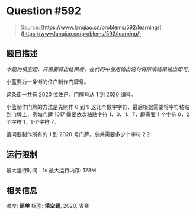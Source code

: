 # Question #592

> Source: [https://www.lanqiao.cn/problems/592/learning/](https://www.lanqiao.cn/problems/592/learning/)

## 题目描述

*本题为填空题，只需要算出结果后，在代码中使用输出语句将所填结果输出即可。*

小蓝要为一条街的住户制作门牌号。

这条街一共有 2020 位住户，门牌号从 1 到 2020 编号。

小蓝制作门牌的方法是先制作 0 到 9 这几个数字字符，最后根据需要将字符粘贴到门牌上，例如门牌 1017 需要依次粘贴字符 1、0、1、7，即需要 1 个字符 0，2 个字符 1，1 个字符 7。

请问要制作所有的 1 到 2020 号门牌，总共需要多少个字符 2？

## 运行限制

最大运行时间：1s
最大运行内存: 128M

## 相关信息

难度: **简单**
标签: **填空题**, 2020, 省赛
